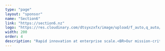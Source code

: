 ```yaml
---
type: "page"
layout: "sponsor"
name: "Section6"
link: "https://section6.nz"
logo: "https://res.cloudinary.com/dtsyxzxfx/image/upload/f_auto,q_auto/v1581575359/2020/SECTION6_Logo_Colour_-_Large.png"
width: 200
order: 4
description: "Rapid innovation at enterprise scale.<BR>Our mission-critical enterprise solutions improve efficiencies and increase innovation potential that help your business thrive in today's ever-changing landscape."
---
```

